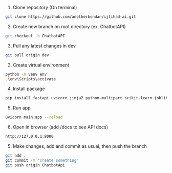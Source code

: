 1. Clone repository (On terminal)
``` bash
git clone https://github.com/anotherbondan/ijtihad-ai.git
```

2. Create new branch on root directory (ex. ChatbotAPI)
```bash
git checkout -b ChatbotAPI
```

3. Pull any latest changes in dev
```bash
git pull origin dev
```

3. Create virtual environment
```bash
python -m venv env
.\env\Scripts\activate
```

4. Install package
```bash
pip install fastapi uvicorn jinja2 python-multipart scikit-learn joblib
```

5. Run app 
```bash
uvicorn main:app --reload
```

6. Open in browser (add /docs to see API docs)
```bash
http://127.0.0.1:8000
```

5. Make changes, add and commit as usual, then push the branch
```bash
git add .
git commit -m "create something"
git push origin ChatbotApi
```




